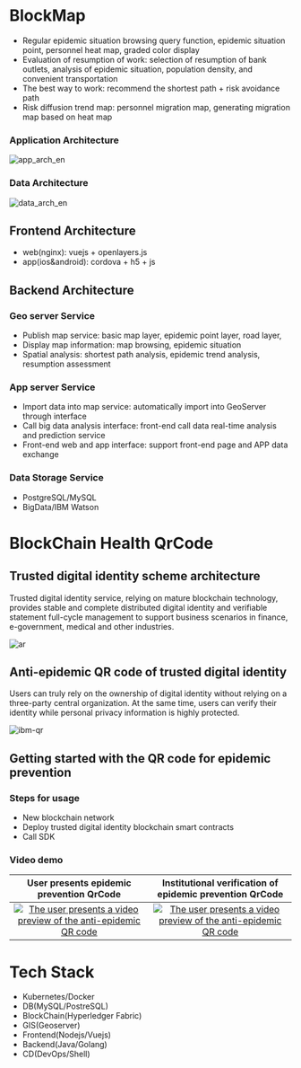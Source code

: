 # BlockMap

- Regular epidemic situation browsing query function, epidemic situation point, personnel heat map, graded color display
- Evaluation of resumption of work: selection of resumption of bank outlets, analysis of epidemic situation, population density, and convenient transportation
- The best way to work: recommend the shortest path + risk avoidance path
- Risk diffusion trend map: personnel migration map, generating migration map based on heat map

### Application Architecture

![app_arch_en](http://github.roweb.cn/mapblock/public/assets/app_arch_en_v1.png)

### Data Architecture

![data_arch_en](http://github.roweb.cn/mapblock/public/assets/data_arch_en_v1.png)

## Frontend Architecture

- web(nginx):
  vuejs + openlayers.js
- app(ios&android):
  cordova + h5 + js

## Backend Architecture

### Geo server Service

- Publish map service: basic map layer, epidemic point layer, road layer,
- Display map information: map browsing, epidemic situation
- Spatial analysis: shortest path analysis, epidemic trend analysis, resumption assessment

### App server Service

- Import data into map service: automatically import into GeoServer through interface
- Call big data analysis interface: front-end call data real-time analysis and prediction service
- Front-end web and app interface: support front-end page and APP data exchange

### Data Storage Service

- PostgreSQL/MySQL
- BigData/IBM Watson

# BlockChain Health QrCode

## Trusted digital identity scheme architecture

Trusted digital identity service, relying on mature blockchain technology, provides stable and complete distributed digital identity and verifiable statement full-cycle management to support business scenarios in finance, e-government, medical and other industries.

![ar](http://github.roweb.cn/mapblock/public/assets/ar.png)

## Anti-epidemic QR code of trusted digital identity

Users can truly rely on the ownership of digital identity without relying on a three-party central organization. At the same time, users can verify their identity while personal privacy information is highly protected.

![ibm-qr](http://github.roweb.cn/mapblock/public/assets/ibm-qr.png)

## Getting started with the QR code for epidemic prevention

### Steps for usage

- New blockchain network
- Deploy trusted digital identity blockchain smart contracts
- Call SDK

### Video demo

|                                                                User presents epidemic prevention QrCode                                                                |                                                             Institutional verification of epidemic prevention QrCode                                                             |
| :--------------------------------------------------------------------------------------------------------------------------------------------------------------------: | :------------------------------------------------------------------------------------------------------------------------------------------------------------------------------: |
| [![The user presents a video preview of the anti-epidemic QR code](http://github.roweb.cn/mapblock/public/assets/show.jpg)](http://q8mix8qp7.bkt.clouddn.com/show.mp4) | [![The user presents a video preview of the anti-epidemic QR code](http://github.roweb.cn/mapblock/public/assets/verify.jpg)](http://q8mix8qp7.bkt.clouddn.com/verification.mp4) |

# Tech Stack

- Kubernetes/Docker
- DB(MySQL/PostreSQL)
- BlockChain(Hyperledger Fabric)
- GIS(Geoserver)
- Frontend(Nodejs/Vuejs)
- Backend(Java/Golang)
- CD(DevOps/Shell)
